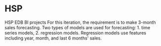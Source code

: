 # HSP
HSP EDB BI projects
For this iteration, the requirement is to make 3-month sales forecasting. 
Two types of models are used for forecasting: 1. time series models, 2. regression models. 
Regression models use features including year, month, and last 6 months' sales. 
